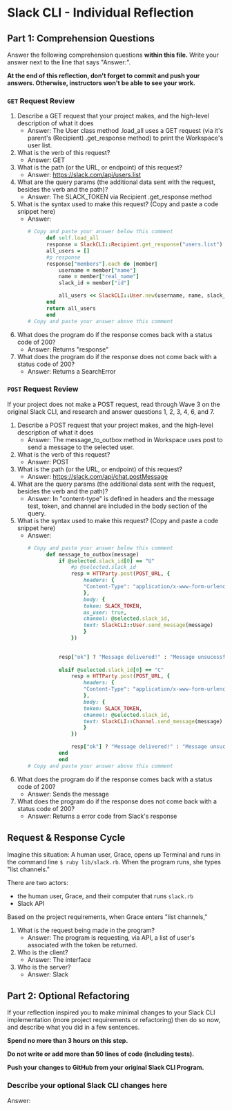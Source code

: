 # Slack CLI - Individual Reflection

## Part 1: Comprehension Questions

Answer the following comprehension questions **within this file.** Write your answer next to the line that says "Answer:".

**At the end of this reflection, don't forget to commit and push your answers. Otherwise, instructors won't be able to see your work.**

### `GET` Request Review

1. Describe a GET request that your project makes, and the high-level description of what it does
    - Answer: The User class method .load_all uses a GET request (via it's parent's (Recipient) .get_response method) to print the Workspace's user list.
1. What is the verb of this request?
    - Answer: GET
1. What is the path (or the URL, or endpoint) of this request?
    - Answer: https://slack.com/api/users.list
1. What are the query params (the additional data sent with the request, besides the verb and the path)?
    - Answer: The SLACK_TOKEN via Recipient .get_response method
1. What is the syntax used to make this request? (Copy and paste a code snippet here)
    - Answer:
      ```ruby
      # Copy and paste your answer below this comment
            def self.load_all 
            response = SlackCLI::Recipient.get_response("users.list")
            all_users = []
            #p response
            response["members"].each do |member|
                username = member["name"]
                name = member["real_name"]
                slack_id = member["id"]

                all_users << SlackCLI::User.new(username, name, slack_id)
            end
            return all_users
            end
      # Copy and paste your answer above this comment
      ```
1. What does the program do if the response comes back with a status code of 200?
    - Answer: Returns "response"
1. What does the program do if the response does not come back with a status code of 200?
    - Answer: Returns a SearchError

### `POST` Request Review

If your project does not make a POST request, read through Wave 3 on the original Slack CLI, and research and answer questions 1, 2, 3, 4, 6, and 7.

1. Describe a POST request that your project makes, and the high-level description of what it does
    - Answer: The message_to_outbox method in Workspace uses post to send a message to the selected user.
1. What is the verb of this request?
    - Answer: POST
1. What is the path (or the URL, or endpoint) of this request?
    - Answer: https://slack.com/api/chat.postMessage
1. What are the query params (the additional data sent with the request, besides the verb and the path)?
    - Answer: In "content-type" is defined in headers and the message test, token, and channel are included in the body section of the query.
1. What is the syntax used to make this request? (Copy and paste a code snippet here)
    - Answer:
      ```ruby
      # Copy and paste your answer below this comment
            def message_to_outbox(message)
                if @selected.slack_id[0] == "U"
                    #p @selected.slack_id
                    resp = HTTParty.post(POST_URL, {
                        headers: {
                        "Content-Type": "application/x-www-form-urlencoded"
                        },
                        body: {
                        token: SLACK_TOKEN,
                        as_user: true,
                        channel: @selected.slack_id,
                        text: SlackCLI::User.send_message(message)
                        }
                    })

                    
                resp["ok"] ? "Message delivered!" : "Message unsucessful: #{response["error"]}"
                
                elsif @selected.slack_id[0] == "C"
                    resp = HTTParty.post(POST_URL, {
                        headers: {
                        "Content-Type": "application/x-www-form-urlencoded"
                        },
                        body: {
                        token: SLACK_TOKEN,
                        channel: @selected.slack_id,
                        text: SlackCLI::Channel.send_message(message)
                        }
                    })

                    resp["ok"] ? "Message delivered!" : "Message unsucessful: #{response["error"]}"
                end
                end
      # Copy and paste your answer above this comment
      ```
1. What does the program do if the response comes back with a status code of 200?
    - Answer: Sends the message
1. What does the program do if the response does not come back with a status code of 200?
    - Answer: Returns a error code from Slack's response

## Request & Response Cycle

Imagine this situation: A human user, Grace, opens up Terminal and runs in the command line `$ ruby lib/slack.rb`. When the program runs, she types "list channels."

There are two actors:
  - the human user, Grace, and their computer that runs `slack.rb`
  - Slack API

Based on the project requirements, when Grace enters "list channels,"
1. What is the request being made in the program?
    - Answer: The program is requesting, via API, a list of user's associated with the token be returned.
1. Who is the client?
    - Answer: The interface
1. Who is the server?
    - Answer: Slack

## Part 2: Optional Refactoring

If your reflection inspired you to make minimal changes to your Slack CLI implementation (more project requirements or refactoring) then do so now, and describe what you did in a few sentences.

**Spend no more than 3 hours on this step.**

**Do not write or add more than 50 lines of code (including tests).**

**Push your changes to GitHub from your original Slack CLI Program.**

### Describe your optional Slack CLI changes here

Answer: 
